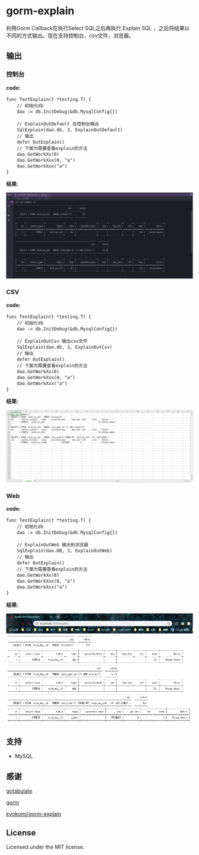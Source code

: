 # gorm-explain

利用Gorm Callback在执行Select SQL之后再执行 Explain SQL
，之后将结果以不同的方式输出。现在支持控制台，csv文件，浏览器。

## 输出

### 控制台

**code:**
```text
func TestExplain(t *testing.T) {
    // 初始化db
    dao := db.InitDebug(&db.MysqlConfig{})

    // ExplainOutDefault 在控制台输出
    SqlExplain(dao.db, 3, ExplainOutDefault)
    // 输出
    defer OutExplain()
    // 下面为需要查看explain的方法
    dao.GetWorkXx(0)
    dao.GetWorkXxx(0, "a")
    dao.GetWorkXxx("a")
}
```

**结果:**

<p align='center'>
    <img src='./static/images/explain_console.png'>
</p>


### CSV

**code:**
```text
func TestExplain(t *testing.T) {
    // 初始化db
    dao := db.InitDebug(&db.MysqlConfig{})

    // ExplainOutCsv 输出csv文件
    SqlExplain(dao.db, 3, ExplainOutCsv)
    // 输出
    defer OutExplain()
    // 下面为需要查看explain的方法
    dao.GetWorkXx(0)
    dao.GetWorkXxx(0, "a")
    dao.GetWorkXxx("a")
}
```

**结果:**

![web](../static/images/explain_csv.png)

### Web

**code:**
```text
func TestExplain(t *testing.T) {
    // 初始化db
    dao := db.InitDebug(&db.MysqlConfig{})

    // ExplainOutWeb 输出到浏览器
    SqlExplain(dao.DB, 3, ExplainOutWeb)
    // 输出
    defer OutExplain()
    // 下面为需要查看explain的方法
    dao.GetWorkXx(0)
    dao.GetWorkXxx(0, "a")
    dao.GetWorkXxx("a")
}
```

**结果:**

![web](../static/images/explain_web.png)

## 支持

- MySQL

## 感谢

[gotabulate](http://github.com/bndr/gotabulate)

[gorm](http://github.com/jinzhu/gorm)

[kyokomi/gorm-explain](https://github.com/kyokomi/gorm-explain)

## License

Licensed under the MIT license.